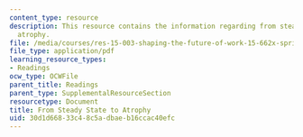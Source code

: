```yaml
---
content_type: resource
description: This resource contains the information regarding from steady state to
  atrophy.
file: /media/courses/res-15-003-shaping-the-future-of-work-15-662x-spring-2016/30d1d66833c48c5adbaeb16ccac40efc_MITRES_15_003S16_atrophy.pdf
file_type: application/pdf
learning_resource_types:
- Readings
ocw_type: OCWFile
parent_title: Readings
parent_type: SupplementalResourceSection
resourcetype: Document
title: From Steady State to Atrophy
uid: 30d1d668-33c4-8c5a-dbae-b16ccac40efc
---
```

